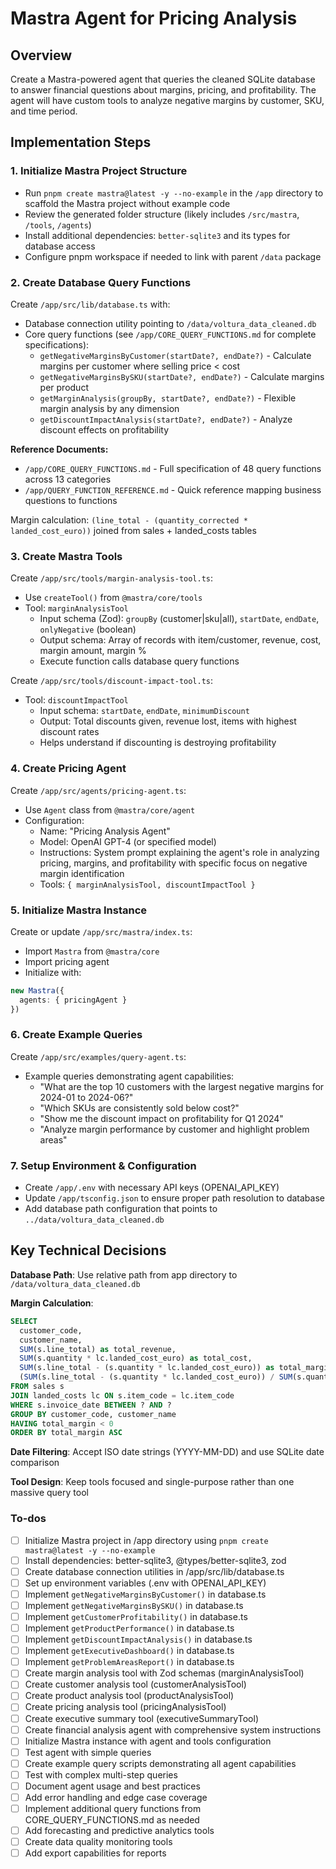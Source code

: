 <!-- 19d6a0b3-dfc4-4907-b7ad-0439ca9af073 f2ac0156-22af-4b73-a3da-fbdac93c6759 -->
# Mastra Agent for Pricing Analysis

## Overview

Create a Mastra-powered agent that queries the cleaned SQLite database to answer financial questions about margins, pricing, and profitability. The agent will have custom tools to analyze negative margins by customer, SKU, and time period.

## Implementation Steps

### 1. Initialize Mastra Project Structure

- Run `pnpm create mastra@latest -y --no-example` in the `/app` directory to scaffold the Mastra project without example code
- Review the generated folder structure (likely includes `/src/mastra`, `/tools`, `/agents`)
- Install additional dependencies: `better-sqlite3` and its types for database access
- Configure pnpm workspace if needed to link with parent `/data` package

### 2. Create Database Query Functions

Create `/app/src/lib/database.ts` with:

- Database connection utility pointing to `/data/voltura_data_cleaned.db`
- Core query functions (see `/app/CORE_QUERY_FUNCTIONS.md` for complete specifications):
  - `getNegativeMarginsByCustomer(startDate?, endDate?)` - Calculate margins per customer where selling price < cost
  - `getNegativeMarginsBySKU(startDate?, endDate?)` - Calculate margins per product
  - `getMarginAnalysis(groupBy, startDate?, endDate?)` - Flexible margin analysis by any dimension
  - `getDiscountImpactAnalysis(startDate?, endDate?)` - Analyze discount effects on profitability

**Reference Documents:**

- `/app/CORE_QUERY_FUNCTIONS.md` - Full specification of 48 query functions across 13 categories
- `/app/QUERY_FUNCTION_REFERENCE.md` - Quick reference mapping business questions to functions

Margin calculation: `(line_total - (quantity_corrected * landed_cost_euro))` joined from sales + landed_costs tables

### 3. Create Mastra Tools

Create `/app/src/tools/margin-analysis-tool.ts`:

- Use `createTool()` from `@mastra/core/tools`
- Tool: `marginAnalysisTool`
  - Input schema (Zod): `groupBy` (customer|sku|all), `startDate`, `endDate`, `onlyNegative` (boolean)
  - Output schema: Array of records with item/customer, revenue, cost, margin amount, margin %
  - Execute function calls database query functions

Create `/app/src/tools/discount-impact-tool.ts`:

- Tool: `discountImpactTool`
  - Input schema: `startDate`, `endDate`, `minimumDiscount`
  - Output: Total discounts given, revenue lost, items with highest discount rates
  - Helps understand if discounting is destroying profitability

### 4. Create Pricing Agent

Create `/app/src/agents/pricing-agent.ts`:

- Use `Agent` class from `@mastra/core/agent`
- Configuration:
  - Name: "Pricing Analysis Agent"
  - Model: OpenAI GPT-4 (or specified model)
  - Instructions: System prompt explaining the agent's role in analyzing pricing, margins, and profitability with specific focus on negative margin identification
  - Tools: `{ marginAnalysisTool, discountImpactTool }`

### 5. Initialize Mastra Instance

Create or update `/app/src/mastra/index.ts`:

- Import `Mastra` from `@mastra/core`
- Import pricing agent
- Initialize with:
```typescript
new Mastra({
  agents: { pricingAgent }
})
```


### 6. Create Example Queries

Create `/app/src/examples/query-agent.ts`:

- Example queries demonstrating agent capabilities:
  - "What are the top 10 customers with the largest negative margins for 2024-01 to 2024-06?"
  - "Which SKUs are consistently sold below cost?"
  - "Show me the discount impact on profitability for Q1 2024"
  - "Analyze margin performance by customer and highlight problem areas"

### 7. Setup Environment & Configuration

- Create `/app/.env` with necessary API keys (OPENAI_API_KEY)
- Update `/app/tsconfig.json` to ensure proper path resolution to database
- Add database path configuration that points to `../data/voltura_data_cleaned.db`

## Key Technical Decisions

**Database Path**: Use relative path from app directory to `/data/voltura_data_cleaned.db`

**Margin Calculation**:

```sql
SELECT 
  customer_code,
  customer_name,
  SUM(s.line_total) as total_revenue,
  SUM(s.quantity * lc.landed_cost_euro) as total_cost,
  SUM(s.line_total - (s.quantity * lc.landed_cost_euro)) as total_margin,
  (SUM(s.line_total - (s.quantity * lc.landed_cost_euro)) / SUM(s.quantity * lc.landed_cost_euro)) * 100 as margin_percent
FROM sales s
JOIN landed_costs lc ON s.item_code = lc.item_code
WHERE s.invoice_date BETWEEN ? AND ?
GROUP BY customer_code, customer_name
HAVING total_margin < 0
ORDER BY total_margin ASC
```

**Date Filtering**: Accept ISO date strings (YYYY-MM-DD) and use SQLite date comparison

**Tool Design**: Keep tools focused and single-purpose rather than one massive query tool

### To-dos

- [ ] Initialize Mastra project in /app directory using `pnpm create mastra@latest -y --no-example`
- [ ] Install dependencies: better-sqlite3, @types/better-sqlite3, zod
- [ ] Create database connection utilities in /app/src/lib/database.ts
- [ ] Set up environment variables (.env with OPENAI_API_KEY)
- [ ] Implement `getNegativeMarginsByCustomer()` in database.ts
- [ ] Implement `getNegativeMarginsBySKU()` in database.ts
- [ ] Implement `getCustomerProfitability()` in database.ts
- [ ] Implement `getProductPerformance()` in database.ts
- [ ] Implement `getDiscountImpactAnalysis()` in database.ts
- [ ] Implement `getExecutiveDashboard()` in database.ts
- [ ] Implement `getProblemAreasReport()` in database.ts
- [ ] Create margin analysis tool with Zod schemas (marginAnalysisTool)
- [ ] Create customer analysis tool (customerAnalysisTool)
- [ ] Create product analysis tool (productAnalysisTool)
- [ ] Create pricing analysis tool (pricingAnalysisTool)
- [ ] Create executive summary tool (executiveSummaryTool)
- [ ] Create financial analysis agent with comprehensive system instructions
- [ ] Initialize Mastra instance with agent and tools configuration
- [ ] Test agent with simple queries
- [ ] Create example query scripts demonstrating all agent capabilities
- [ ] Test with complex multi-step queries
- [ ] Document agent usage and best practices
- [ ] Add error handling and edge case coverage
- [ ] Implement additional query functions from CORE_QUERY_FUNCTIONS.md as needed
- [ ] Add forecasting and predictive analytics tools
- [ ] Create data quality monitoring tools
- [ ] Add export capabilities for reports